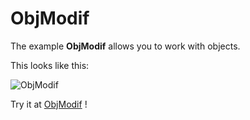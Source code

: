 # ObjModif

The example **ObjModif** allows you to work with objects.

This looks like this:

 ![ObjModif](@site/static/img/examples/ObjModif.png) 

Try it at <a href='/../automation/loadexample/ObjModif' target='_blank'>ObjModif</a> !



